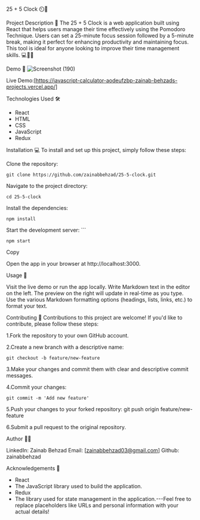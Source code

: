 25 + 5 Clock ⏲️🚀

Project Description 📝
The 25 + 5 Clock is a web application built using React that helps users manage their time effectively using the Pomodoro Technique. Users can set a 25-minute focus session followed by a 5-minute break, making it perfect for enhancing productivity and maintaining focus. This tool is ideal for anyone looking to improve their time management skills. 💻📝🚀

Demo 📸
![Screenshot (190)](https://github.com/user-attachments/assets/e9327851-1836-45ff-b2b7-b3a1ea3ee6dc)





Live Demo:[https://javascript-calculator-aodeufzbp-zainab-behzads-projects.vercel.app/]


Technologies Used 🛠️
- React
- HTML
- CSS
- JavaScript
- Redux


Installation 💻
To install and set up this project, simply follow these steps:

Clone the repository: 

    git clone https://github.com/zainabbehzad/25-5-clock.git

Navigate to the project directory: 

    cd 25-5-clock 

Install the dependencies: 

    npm install  

Start the development server: ```

    npm start

Copy

Open the app in your browser at
    http://localhost:3000.


Usage 🎯

Visit the live demo or run the app locally.
Write Markdown text in the editor on the left.
The preview on the right will update in real-time as you type.
Use the various Markdown formatting options (headings, lists, links, etc.) to format your text.


Contributing 🤝
Contributions to this project are welcome! If you'd like to contribute, please follow these steps:

1.Fork the repository to your own GitHub account.

2.Create a new branch with a descriptive name:

    git checkout -b feature/new-feature  

3.Make your changes and commit them with clear and descriptive commit messages.

4.Commit your changes: 

    git commit -m 'Add new feature'  

5.Push your changes to your forked repository: 
    git push origin feature/new-feature  

6.Submit a pull request to the original repository.


Author 👩‍💻

LinkedIn: Zainab Behzad
Email: [zainabbehzad03@gmail.com]
Github: zainabbehzad


Acknowledgements 🙏
- React 
- The JavaScript library used to build the application.
- Redux 
- The library used for state management in the application.---Feel free to replace placeholders like URLs and personal information with your actual details!

